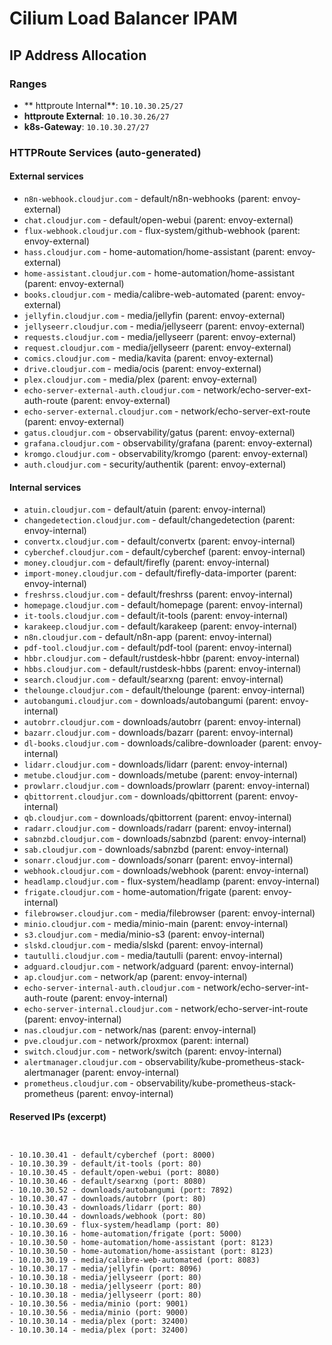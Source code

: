 # Cilium Load Balancer IPAM

## IP Address Allocation

### Ranges
- ** httproute Internal**: `10.10.30.25/27`
- **httproute External**: `10.10.30.26/27`
- **k8s-Gateway**: `10.10.30.27/27`

### HTTPRoute Services (auto-generated)

#### External services
- `n8n-webhook.cloudjur.com` - default/n8n-webhooks (parent: envoy-external)
- `chat.cloudjur.com` - default/open-webui (parent: envoy-external)
- `flux-webhook.cloudjur.com` - flux-system/github-webhook (parent: envoy-external)
- `hass.cloudjur.com` - home-automation/home-assistant (parent: envoy-external)
- `home-assistant.cloudjur.com` - home-automation/home-assistant (parent: envoy-external)
- `books.cloudjur.com` - media/calibre-web-automated (parent: envoy-external)
- `jellyfin.cloudjur.com` - media/jellyfin (parent: envoy-external)
- `jellyseerr.cloudjur.com` - media/jellyseerr (parent: envoy-external)
- `requests.cloudjur.com` - media/jellyseerr (parent: envoy-external)
- `request.cloudjur.com` - media/jellyseerr (parent: envoy-external)
- `comics.cloudjur.com` - media/kavita (parent: envoy-external)
- `drive.cloudjur.com` - media/ocis (parent: envoy-external)
- `plex.cloudjur.com` - media/plex (parent: envoy-external)
- `echo-server-external-auth.cloudjur.com` - network/echo-server-ext-auth-route (parent: envoy-external)
- `echo-server-external.cloudjur.com` - network/echo-server-ext-route (parent: envoy-external)
- `gatus.cloudjur.com` - observability/gatus (parent: envoy-external)
- `grafana.cloudjur.com` - observability/grafana (parent: envoy-external)
- `kromgo.cloudjur.com` - observability/kromgo (parent: envoy-external)
- `auth.cloudjur.com` - security/authentik (parent: envoy-external)

#### Internal services
- `atuin.cloudjur.com` - default/atuin (parent: envoy-internal)
- `changedetection.cloudjur.com` - default/changedetection (parent: envoy-internal)
- `convertx.cloudjur.com` - default/convertx (parent: envoy-internal)
- `cyberchef.cloudjur.com` - default/cyberchef (parent: envoy-internal)
- `money.cloudjur.com` - default/firefly (parent: envoy-internal)
- `import-money.cloudjur.com` - default/firefly-data-importer (parent: envoy-internal)
- `freshrss.cloudjur.com` - default/freshrss (parent: envoy-internal)
- `homepage.cloudjur.com` - default/homepage (parent: envoy-internal)
- `it-tools.cloudjur.com` - default/it-tools (parent: envoy-internal)
- `karakeep.cloudjur.com` - default/karakeep (parent: envoy-internal)
- `n8n.cloudjur.com` - default/n8n-app (parent: envoy-internal)
- `pdf-tool.cloudjur.com` - default/pdf-tool (parent: envoy-internal)
- `hbbr.cloudjur.com` - default/rustdesk-hbbr (parent: envoy-internal)
- `hbbs.cloudjur.com` - default/rustdesk-hbbs (parent: envoy-internal)
- `search.cloudjur.com` - default/searxng (parent: envoy-internal)
- `thelounge.cloudjur.com` - default/thelounge (parent: envoy-internal)
- `autobangumi.cloudjur.com` - downloads/autobangumi (parent: envoy-internal)
- `autobrr.cloudjur.com` - downloads/autobrr (parent: envoy-internal)
- `bazarr.cloudjur.com` - downloads/bazarr (parent: envoy-internal)
- `dl-books.cloudjur.com` - downloads/calibre-downloader (parent: envoy-internal)
- `lidarr.cloudjur.com` - downloads/lidarr (parent: envoy-internal)
- `metube.cloudjur.com` - downloads/metube (parent: envoy-internal)
- `prowlarr.cloudjur.com` - downloads/prowlarr (parent: envoy-internal)
- `qbittorrent.cloudjur.com` - downloads/qbittorrent (parent: envoy-internal)
- `qb.cloudjur.com` - downloads/qbittorrent (parent: envoy-internal)
- `radarr.cloudjur.com` - downloads/radarr (parent: envoy-internal)
- `sabnzbd.cloudjur.com` - downloads/sabnzbd (parent: envoy-internal)
- `sab.cloudjur.com` - downloads/sabnzbd (parent: envoy-internal)
- `sonarr.cloudjur.com` - downloads/sonarr (parent: envoy-internal)
- `webhook.cloudjur.com` - downloads/webhook (parent: envoy-internal)
- `headlamp.cloudjur.com` - flux-system/headlamp (parent: envoy-internal)
- `frigate.cloudjur.com` - home-automation/frigate (parent: envoy-internal)
- `filebrowser.cloudjur.com` - media/filebrowser (parent: envoy-internal)
- `minio.cloudjur.com` - media/minio-main (parent: envoy-internal)
- `s3.cloudjur.com` - media/minio-s3 (parent: envoy-internal)
- `slskd.cloudjur.com` - media/slskd (parent: envoy-internal)
- `tautulli.cloudjur.com` - media/tautulli (parent: envoy-internal)
- `adguard.cloudjur.com` - network/adguard (parent: envoy-internal)
- `ap.cloudjur.com` - network/ap (parent: envoy-internal)
- `echo-server-internal-auth.cloudjur.com` - network/echo-server-int-auth-route (parent: envoy-internal)
- `echo-server-internal.cloudjur.com` - network/echo-server-int-route (parent: envoy-internal)
- `nas.cloudjur.com` - network/nas (parent: envoy-internal)
- `pve.cloudjur.com` - network/proxmox (parent: internal)
- `switch.cloudjur.com` - network/switch (parent: envoy-internal)
- `alertmanager.cloudjur.com` - observability/kube-prometheus-stack-alertmanager (parent: envoy-internal)
- `prometheus.cloudjur.com` - observability/kube-prometheus-stack-prometheus (parent: envoy-internal)

#### Reserved IPs (excerpt)
```


- 10.10.30.41 - default/cyberchef (port: 8000)
- 10.10.30.39 - default/it-tools (port: 80)
- 10.10.30.45 - default/open-webui (port: 8080)
- 10.10.30.46 - default/searxng (port: 8080)
- 10.10.30.52 - downloads/autobangumi (port: 7892)
- 10.10.30.47 - downloads/autobrr (port: 80)
- 10.10.30.43 - downloads/lidarr (port: 80)
- 10.10.30.44 - downloads/webhook (port: 80)
- 10.10.30.69 - flux-system/headlamp (port: 80)
- 10.10.30.16 - home-automation/frigate (port: 5000)
- 10.10.30.50 - home-automation/home-assistant (port: 8123)
- 10.10.30.50 - home-automation/home-assistant (port: 8123)
- 10.10.30.19 - media/calibre-web-automated (port: 8083)
- 10.10.30.17 - media/jellyfin (port: 8096)
- 10.10.30.18 - media/jellyseerr (port: 80)
- 10.10.30.18 - media/jellyseerr (port: 80)
- 10.10.30.18 - media/jellyseerr (port: 80)
- 10.10.30.56 - media/minio (port: 9001)
- 10.10.30.56 - media/minio (port: 9000)
- 10.10.30.14 - media/plex (port: 32400)
- 10.10.30.14 - media/plex (port: 32400)
```
